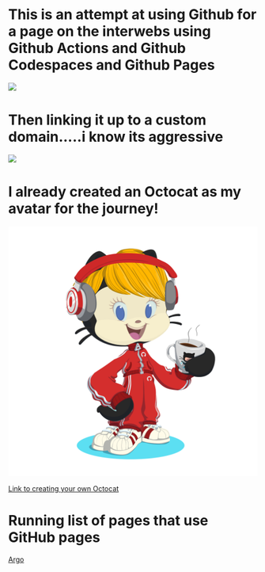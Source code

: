 # This is an attempt at using Github for a page on the interwebs using Github Actions and Github Codespaces and Github Pages <br>

<img src = "https://media.giphy.com/media/v1.Y2lkPTc5MGI3NjExMTI5bDB2eDI1dHg1amMzNXlndGVuN2MzanNxdTlsa2owM3lwNmNrciZlcD12MV9pbnRlcm5hbF9naWZfYnlfaWQmY3Q9Zw/2R7wTPROGOSn6/giphy.gif"><br>
# Then linking it up to a custom domain.....i know its aggressive<br>

<img src ="https://media.giphy.com/media/v1.Y2lkPTc5MGI3NjExOXU0Z2NudDF4eWxpODRxZmphcjMxMzNyOW4zcnBvbG42ZXJ1NjhmeiZlcD12MV9pbnRlcm5hbF9naWZfYnlfaWQmY3Q9Zw/Aff4ryYiacUO4/giphy.gif">


# I already created an Octocat as my avatar for the journey! <br>

<img src ="assets/octocat-1719363577330.png">

[Link to creating your own Octocat](https://myoctocat.com/build-your-octocat/)

# Running list of pages that use GitHub pages
[Argo](https://argoproj.github.io/?source=collection_abou)